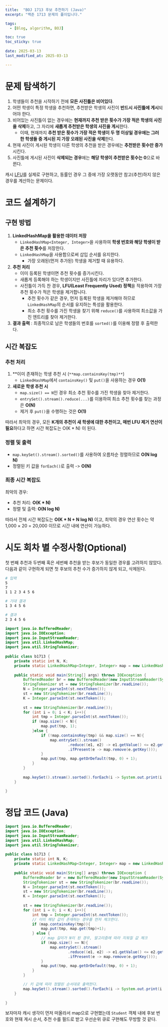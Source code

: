 ```yaml
---
title:  "BOJ 1713 후보 추천하기 (Java)"
excerpt: "백준 1713 문제의 풀이입니다."

tags:
  - [Blog, algorithm, BOJ]

toc: true
toc_sticky: true
 
date: 2025-03-13
last_modified_at: 2025-03-13

---
```


# 문제 탐색하기

1. 학생들이 추천을 시작하기 전에 **모든 사진틀은 비어있다**.
2. 어떤 학생이 특정 학생을 추천하면, 추천받은 학생의 사진이 **반드시 사진틀에 게시**되어야 한다.
3. 비어있는 사진틀이 없는 경우에는 **현재까지 추천 받은 횟수가 가장 적은 학생의 사진을 삭제**하고, 그 자리에 **새롭게 추천받은 학생의 사진을 게시**한다. 
	- 이때, 현재까지 **추천 받은 횟수가 가장 적은 학생이 두 명 이상일 경우에는 그러한 학생들 중 게시된 지 가장 오래된 사진을 삭제**한다.
4. 현재 사진이 게시된 학생이 다른 학생의 추천을 받은 경우에는 **추천받은 횟수만 증가**시킨다.
5. 사진틀에 게시된 사진이 **삭제되는 경우**에는 **해당 학생이 추천받은 횟수는 0**으로 바뀐다.

캐시 [LFU](https://yelm-212.github.io/computer_science/os/os-5/#lru-lfu)를 실제로 구현하고, 동률인 경우 그 중에 가장 오랫동안 참고(추천)하지 않은 경우를 계산하는 문제이다.

# 코드 설계하기


## 구현 방법

1. **LinkedHashMap을 활용한 데이터 저장**
    - `LinkedHashMap<Integer, Integer>`을 사용하여 **학생 번호와 해당 학생이 받은 추천 횟수**를 저장한다.
    - `LinkedHashMap`을 사용함으로써 삽입 순서를 유지한다. 
	    - 가장 오래된(먼저 추가된) 학생을 제거할 때 유용하다.
2. **추천 처리**
    - 이미 등록된 학생이면 추천 횟수를 증가시킨다.
    - 새롭게 등록해야 하는 학생이지만 사진틀에 자리가 있다면 추가한다.
    - 사진틀이 가득 찬 경우, **LFU(Least Frequently Used) 정책**을 적용하여 가장 추천 횟수가 적은 학생을 제거합니다.
        - 추천 횟수가 같은 경우, 먼저 등록된 학생을 제거해야 하므로 `LinkedHashMap`의 순서를 유지하는 특성을 활용한다.
        - 최소 추천 횟수를 가진 학생을 찾기 위해 `reduce()`를 사용하여 최소값을 가진 엔트리를 찾아 제거한다.
3. **결과 출력** : 최종적으로 남은 학생들의 번호를 `sorted()`를 이용해 정렬 후 출력한다.

## 시간 복잡도

### 추천 처리

1. **이미 존재하는 학생 추천 시 (`**map.containsKey(tmp)**`)
    - `LinkedHashMap`에서 `containsKey()` 및 `put()`을 사용하는 경우 **O(1)**
2. **새로운 학생 추천 시**
    - `map.size() == N`인 경우 최소 추천 횟수를 가진 학생을 찾아 제거한다.
    - `entrySet().stream().reduce(...)`를 이용하여 최소 추천 횟수를 찾는 과정은 **O(N)**
    - 제거 후 `put()`을 수행하는 것은 **O(1)**
    
따라서 최악의 경우, 모든 **K개의 추천이 새 학생에 대한 추천이고, 매번 LFU 제거 연산이 필요**하다고 하면 시간 복잡도는 O(K * N) 이 된다.

### **정렬 및 출력**

- `map.keySet().stream().sorted()`를 사용하여 오름차순 정렬하므로 **O(N log N)**
- 정렬된 키 값을 `forEach()`로 출력 -> **O(N)**

### **최종 시간 복잡도**

최악의 경우:

- 추천 처리: **O(K * N)**    
- 정렬 및 출력: **O(N log N)**

따라서 전체 시간 복잡도는 **O(K * N + N log N)** 이고, 최악의 경우 연산 횟수는 약 1,000 × 20 = 20,000 이므로 시간 내에 연산이 가능하다.

# 시도 회차 별 수정사항(Optional)

첫 번째 추천과 두번째 혹은 세번째 추천을 받는 후보가 동일한 경우를 고려하지 않았다.
다음과 같이 구현하게 되면 첫 후보의 추천 수가 증가하지 않게 되고, 삭제된다.

```bash
# 입력
5
7
1 1 2 3 4 5 6

# 기대 결과
1 3 4 5 6

# 결과
2 3 4 5 6
```

```java
import java.io.BufferedReader;  
import java.io.IOException;  
import java.io.InputStreamReader;  
import java.util.LinkedHashMap;  
import java.util.StringTokenizer;  
  
public class b1713 {  
    private static int N, K;  
    private static LinkedHashMap<Integer, Integer> map = new LinkedHashMap<>();  
  
    public static void main(String[] args) throws IOException {  
        BufferedReader br = new BufferedReader(new InputStreamReader(System.in));  
        StringTokenizer st = new StringTokenizer(br.readLine());  
        N = Integer.parseInt(st.nextToken());  
        st = new StringTokenizer(br.readLine());  
        K = Integer.parseInt(st.nextToken());  
  
        st = new StringTokenizer(br.readLine());  
        for (int i = 0; i < K; i++){  
            int tmp = Integer.parseInt(st.nextToken());  
            if (map.size() < N){  
                map.put(tmp, 1);  
            }else {  
                if (!map.containsKey(tmp) && map.size() == N){  
                    map.entrySet().stream()  
                            .reduce((e1, e2) -> e1.getValue() <= e2.getValue() ? e1 : e2)  
                            .ifPresent(e -> map.remove(e.getKey()));  
                }  
                map.put(tmp, map.getOrDefault(tmp, 0) + 1);  
            }  
        }  
  
        map.keySet().stream().sorted().forEach(i -> System.out.print(i + " "));  
    }  
  
}
```

# 정답 코드 (Java)

```java
import java.io.BufferedReader;  
import java.io.IOException;  
import java.io.InputStreamReader;  
import java.util.LinkedHashMap;  
import java.util.StringTokenizer;  
  
public class b1713 {  
    private static int N, K;  
    private static LinkedHashMap<Integer, Integer> map = new LinkedHashMap<>();  
  
    public static void main(String[] args) throws IOException {  
        BufferedReader br = new BufferedReader(new InputStreamReader(System.in));  
        StringTokenizer st = new StringTokenizer(br.readLine());  
        N = Integer.parseInt(st.nextToken());  
        st = new StringTokenizer(br.readLine());  
        K = Integer.parseInt(st.nextToken());  
  
        st = new StringTokenizer(br.readLine());  
        for (int i = 0; i < K; i++){  
            int tmp = Integer.parseInt(st.nextToken());  
            // 이미 해당 값이 존재하는 경우를 먼저 체크한다.
            if (map.containsKey(tmp)){  
                map.put(tmp, map.get(tmp)+1);  
            } else {  
	            // map 길이가 N이 된 경우, 알고리즘에 따라 지워질 값 체크
                if (map.size() == N){  
                    map.entrySet().stream()  
                            .reduce((e1, e2) -> e1.getValue() <= e2.getValue() ? e1 : e2)  
                            .ifPresent(e -> map.remove(e.getKey()));  
                }  
                map.put(tmp, map.getOrDefault(tmp, 0) + 1);  
            }  
        }  

		// 키 값에 따라 정렬된 순서대로 출력한다.
        map.keySet().stream().sorted().forEach(i -> System.out.print(i + " "));  
    }  
  
}
```

보자마자 캐시 생각이 먼저 떠올라서 map으로 구현했는데 `Student` 객체 내에 후보 번호와 현재 게시 순서, 추천 수를 필드로 받고 우선순위 큐로 구현해도 무방할 것 같다.
